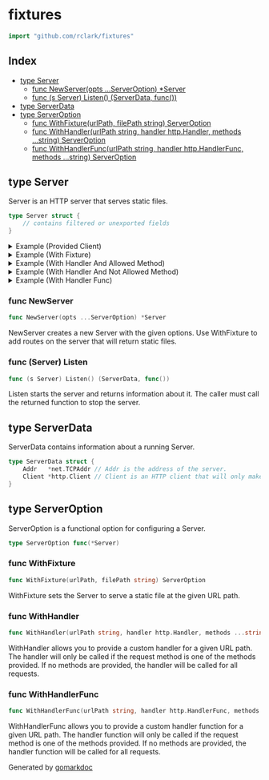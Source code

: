 <!-- Code generated by gomarkdoc. DO NOT EDIT -->

# fixtures

```go
import "github.com/rclark/fixtures"
```

## Index

- [type Server](<#Server>)
  - [func NewServer\(opts ...ServerOption\) \*Server](<#NewServer>)
  - [func \(s Server\) Listen\(\) \(ServerData, func\(\)\)](<#Server.Listen>)
- [type ServerData](<#ServerData>)
- [type ServerOption](<#ServerOption>)
  - [func WithFixture\(urlPath, filePath string\) ServerOption](<#WithFixture>)
  - [func WithHandler\(urlPath string, handler http.Handler, methods ...string\) ServerOption](<#WithHandler>)
  - [func WithHandlerFunc\(urlPath string, handler http.HandlerFunc, methods ...string\) ServerOption](<#WithHandlerFunc>)


<a name="Server"></a>
## type Server

Server is an HTTP server that serves static files.

```go
type Server struct {
    // contains filtered or unexported fields
}
```

<details><summary>Example (Provided Client)</summary>
<p>



```go
package main

import (
	"fmt"
	"io"
	"log"
	"net/http"

	"github.com/rclark/fixtures"
)

func main() {
	// Create a server that serves a handler function.
	s := fixtures.NewServer(
		fixtures.WithHandlerFunc("/data", func(w http.ResponseWriter, r *http.Request) {
			if _, err := w.Write([]byte("Lorem ipsum dolor sit amet")); err != nil {
				log.Fatal("writing to response should not error: ", err)
			}
		}),
	)

	// Start the server and defer stopping it.
	info, stop := s.Listen()
	defer stop()

	// Make a request to the server. It doesn't matter what you pass as the host,
	// it will always be directed to the server.
	resp, err := info.Client.Get("https://just.made.this.up.com/data")
	if err != nil {
		panic(err)
	}
	defer resp.Body.Close()

	found, err := io.ReadAll(resp.Body)
	if err != nil {
		log.Fatal("reading body should not error: ", err)
	}

	fmt.Println(string(found))
}
```

#### Output

```
Lorem ipsum dolor sit amet
```

</p>
</details>

<details><summary>Example (With Fixture)</summary>
<p>



```go
package main

import (
	"fmt"
	"io"
	"log"
	"net/http"
	"os"

	"github.com/rclark/fixtures"
)

func main() {
	// Generate a fixture file.
	expect := "Lorem ipsum dolor sit amet"
	file, err := os.CreateTemp("", "")
	if err != nil {
		log.Fatal("creating temp file should not error: ", err)
	}
	defer os.Remove(file.Name())
	defer file.Close()
	if _, err := file.WriteString(expect); err != nil {
		log.Fatal("writing to temp file should not error: ", err)
	}
	file.Close()

	// Create a server that serves the fixture file.
	s := fixtures.NewServer(
		fixtures.WithFixture("/data", file.Name()),
	)

	// Start the server and defer stopping it.
	info, stop := s.Listen()
	defer stop()

	// Make a request to the server.
	url := fmt.Sprintf("http://%s/data", info.Addr.String())
	resp, err := http.DefaultClient.Get(url)
	if err != nil {
		log.Fatal("request for fixture file should not error: ", err)
	}
	defer resp.Body.Close()

	found, err := io.ReadAll(resp.Body)
	if err != nil {
		log.Fatal("reading body should not error: ", err)
	}

	fmt.Println(string(found))
}
```

#### Output

```
Lorem ipsum dolor sit amet
```

</p>
</details>

<details><summary>Example (With Handler And Allowed Method)</summary>
<p>



```go
package main

import (
	"fmt"
	"io"
	"log"
	"net/http"

	"github.com/rclark/fixtures"
)

func main() {
	// Create a server that serves a handler function. Only GET requests are
	// allowed.
	handler := http.HandlerFunc(func(w http.ResponseWriter, r *http.Request) {
		if _, err := w.Write([]byte("Lorem ipsum dolor sit amet")); err != nil {
			log.Fatal("writing to response should not error: ", err)
		}
	})
	s := fixtures.NewServer(
		fixtures.WithHandler("/data", handler, "GET"),
	)

	// Start the server and defer stopping it.
	info, stop := s.Listen()
	defer stop()

	// Make a request to the server.
	url := fmt.Sprintf("http://%s/data", info.Addr.String())
	resp, err := http.DefaultClient.Get(url)
	if err != nil {
		log.Fatal("request for handler func should not error: ", err)
	}
	defer resp.Body.Close()

	found, err := io.ReadAll(resp.Body)
	if err != nil {
		log.Fatal("reading body should not error: ", err)
	}

	fmt.Println(string(found))
}
```

#### Output

```
Lorem ipsum dolor sit amet
```

</p>
</details>

<details><summary>Example (With Handler And Not Allowed Method)</summary>
<p>



```go
package main

import (
	"fmt"
	"log"
	"net/http"

	"github.com/rclark/fixtures"
)

func main() {
	// Create a server that serves a handler function. Only GET requests are
	// allowed.
	handler := http.HandlerFunc(func(w http.ResponseWriter, r *http.Request) {
		if _, err := w.Write([]byte("Lorem ipsum dolor sit amet")); err != nil {
			log.Fatal("writing to response should not error: ", err)
		}
	})
	s := fixtures.NewServer(
		fixtures.WithHandler("/data", handler, "GET"),
	)

	// Start the server and defer stopping it.
	info, stop := s.Listen()
	defer stop()

	// Make a request to the server.
	url := fmt.Sprintf("http://%s/data", info.Addr.String())
	resp, err := http.DefaultClient.Post(url, "text/plain", nil)
	if err != nil {
		log.Fatal("request for handler func should not error: ", err)
	}
	defer resp.Body.Close()

	fmt.Println(resp.StatusCode)
}
```

#### Output

```
404
```

</p>
</details>

<details><summary>Example (With Handler Func)</summary>
<p>



```go
package main

import (
	"fmt"
	"io"
	"log"
	"net/http"

	"github.com/rclark/fixtures"
)

func main() {
	// Create a server that serves a handler function.
	s := fixtures.NewServer(
		fixtures.WithHandlerFunc("/data", func(w http.ResponseWriter, r *http.Request) {
			if _, err := w.Write([]byte("Lorem ipsum dolor sit amet")); err != nil {
				log.Fatal("writing to response should not error: ", err)
			}
		}),
	)

	// Start the server and defer stopping it.
	info, stop := s.Listen()
	defer stop()

	// Make a request to the server.
	url := fmt.Sprintf("http://%s/data", info.Addr.String())
	resp, err := http.DefaultClient.Get(url)
	if err != nil {
		log.Fatal("request for handler func should not error: ", err)
	}
	defer resp.Body.Close()

	found, err := io.ReadAll(resp.Body)
	if err != nil {
		log.Fatal("reading body should not error: ", err)
	}

	fmt.Println(string(found))
}
```

#### Output

```
Lorem ipsum dolor sit amet
```

</p>
</details>

<a name="NewServer"></a>
### func NewServer

```go
func NewServer(opts ...ServerOption) *Server
```

NewServer creates a new Server with the given options. Use WithFixture to add routes on the server that will return static files.

<a name="Server.Listen"></a>
### func \(Server\) Listen

```go
func (s Server) Listen() (ServerData, func())
```

Listen starts the server and returns information about it. The caller must call the returned function to stop the server.

<a name="ServerData"></a>
## type ServerData

ServerData contains information about a running Server.

```go
type ServerData struct {
    Addr   *net.TCPAddr // Addr is the address of the server.
    Client *http.Client // Client is an HTTP client that will only make requests to the server.
}
```

<a name="ServerOption"></a>
## type ServerOption

ServerOption is a functional option for configuring a Server.

```go
type ServerOption func(*Server)
```

<a name="WithFixture"></a>
### func WithFixture

```go
func WithFixture(urlPath, filePath string) ServerOption
```

WithFixture sets the Server to serve a static file at the given URL path.

<a name="WithHandler"></a>
### func WithHandler

```go
func WithHandler(urlPath string, handler http.Handler, methods ...string) ServerOption
```

WithHandler allows you to provide a custom handler for a given URL path. The handler will only be called if the request method is one of the methods provided. If no methods are provided, the handler will be called for all requests.

<a name="WithHandlerFunc"></a>
### func WithHandlerFunc

```go
func WithHandlerFunc(urlPath string, handler http.HandlerFunc, methods ...string) ServerOption
```

WithHandlerFunc allows you to provide a custom handler function for a given URL path. The handler function will only be called if the request method is one of the methods provided. If no methods are provided, the handler function will be called for all requests.

Generated by [gomarkdoc](<https://github.com/princjef/gomarkdoc>)
